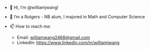 - 👋 Hi, I’m @williamjwang!

- 👀 I’m a Rutgers - NB alum, I majored in Math and Computer Science

- 📫 How to reach me:
  - Email: williamwang2468@gmail.com
  - LinkedIn: https://www.linkedin.com/in/williamjwang

<!---
williamjwang/williamjwang is a ✨ special ✨ repository because its `README.md` (this file) appears on your GitHub profile.
You can click the Preview link to take a look at your changes.
--->
